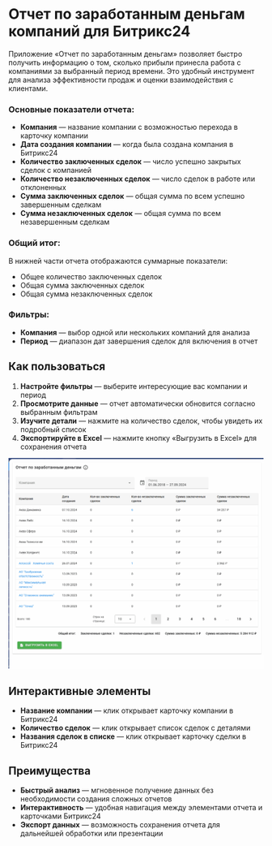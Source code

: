 # Отчет по заработанным деньгам компаний для Битрикс24

Приложение «Отчет по заработанным деньгам» позволяет быстро получить информацию о том, сколько прибыли принесла работа с компаниями за выбранный период времени. Это удобный инструмент для анализа эффективности продаж и оценки взаимодействия с клиентами.

### Основные показатели отчета:

- **Компания** — название компании с возможностью перехода в карточку компании
- **Дата создания компании** — когда была создана компания в Битрикс24
- **Количество заключенных сделок** — число успешно закрытых сделок с компанией
- **Количество незаключенных сделок** — число сделок в работе или отклоненных
- **Сумма заключенных сделок** — общая сумма по всем успешно завершенным сделкам
- **Сумма незаключенных сделок** — общая сумма по всем незавершенным сделкам

### Общий итог:

В нижней части отчета отображаются суммарные показатели:

- Общее количество заключенных сделок
- Общая сумма заключенных сделок
- Общая сумма незаключенных сделок

### Фильтры:

- **Компания** — выбор одной или нескольких компаний для анализа
- **Период** — диапазон дат завершения сделок для включения в отчет

## Как пользоваться

1. **Настройте фильтры** — выберите интересующие вас компании и период
2. **Просмотрите данные** — отчет автоматически обновится согласно выбранным фильтрам
3. **Изучите детали** — нажмите на количество сделок, чтобы увидеть их подробный список
4. **Экспортируйте в Excel** — нажмите кнопку «Выгрузить в Excel» для сохранения отчета

![Демонстрация работы приложения](demonstration.gif)

## Интерактивные элементы

- **Название компании** — клик открывает карточку компании в Битрикс24
- **Количество сделок** — клик открывает список сделок с деталями
- **Названия сделок в списке** — клик открывает карточку сделки в Битрикс24

## Преимущества

- **Быстрый анализ** — мгновенное получение данных без необходимости создания сложных отчетов
- **Интерактивность** — удобная навигация между элементами отчета и карточками Битрикс24
- **Экспорт данных** — возможность сохранения отчета для дальнейшей обработки или презентации



